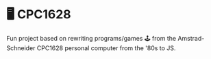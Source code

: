 # 🖥️ CPC1628 

Fun project based on rewriting programs/games 🕹️ from the Amstrad-Schneider CPC1628 personal computer from the '80s to JS.
